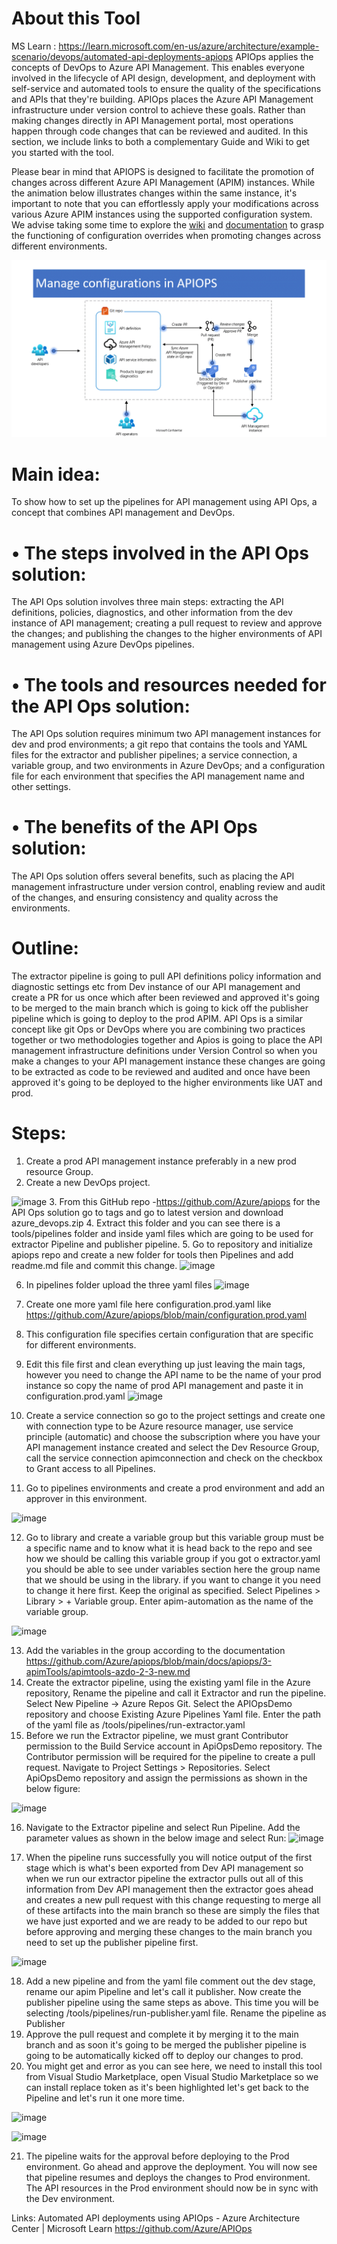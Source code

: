
#  About this Tool
MS Learn : https://learn.microsoft.com/en-us/azure/architecture/example-scenario/devops/automated-api-deployments-apiops
APIOps applies the concepts of DevOps to Azure API Management. This enables everyone involved in the lifecycle of API design, development, and deployment with self-service and automated tools to ensure the quality of the specifications and APIs that they're building. APIOps places the Azure API Management infrastructure under version control to achieve these goals. Rather than making changes directly in API Management portal, most operations happen through code changes that can be reviewed and audited. In this section, we include links to both a complementary Guide and Wiki to get you started with the tool.

Please bear in mind that APIOPS is designed to facilitate the promotion of changes across different Azure API Management (APIM) instances. While the animation below illustrates changes within the same instance, it's important to note that you can effortlessly apply your modifications across various Azure APIM instances using the supported configuration system. We advise taking some time to explore the [wiki](https://github.com/Azure/apiops/wiki/Configuration) and [documentation](https://azure.github.io/apiops/apiops/5-publishApimArtifacts/apiops-azdo-4-1-pipeline.html) to grasp the functioning of configuration overrides when promoting changes across different environments.

![](assets/gifs/ApiOps.gif)

# Main idea:
To show how to set up the pipelines for API management using API Ops, a concept that combines API management and DevOps.
# •	The steps involved in the API Ops solution: 
The API Ops solution involves three main steps: extracting the API definitions, policies, diagnostics, and other information from the dev instance of API management; creating a pull request to review and approve the changes; and publishing the changes to the higher environments of API management using Azure DevOps pipelines.
# •	The tools and resources needed for the API Ops solution: 
The API Ops solution requires minimum two API management instances for dev and prod environments; a git repo that contains the tools and YAML files for the extractor and publisher pipelines; a service connection, a variable group, and two environments in Azure DevOps; and a configuration file for each environment that specifies the API management name and other settings.
# •	The benefits of the API Ops solution: 
The API Ops solution offers several benefits, such as placing the API management infrastructure under version control, enabling review and audit of the changes, and ensuring consistency and quality across the environments.

# Outline:
The extractor pipeline is going to pull API definitions policy information and diagnostic settings etc from Dev instance of our API management and create a PR for us once which after been reviewed and approved it's going to be merged to the main branch which is going to kick off the publisher pipeline which is going to deploy to the prod APIM.
API Ops is a similar concept like git Ops or DevOps where you are combining two practices together or two methodologies together and Apios is going to place the API management infrastructure definitions under Version Control so when you make a changes to your API management instance these changes are going to be extracted as code to be reviewed and audited and once have been approved it's going to be deployed to the higher environments like UAT and prod.

# Steps:
1.	Create a prod API management instance preferably in a new prod resource Group.
2.	Create a new DevOps project.

![image](https://github.com/damayantiazure/apiops-devops/assets/92169356/0d00fdf3-bbf7-4fbc-906d-0e057a763d49)
3.	From this GitHub repo -https://github.com/Azure/apiops for the API Ops solution 
go to tags and go to latest version and download azure_devops.zip
4.	Extract this folder and you can see there is a tools/pipelines folder and inside yaml files which are going to be used for extractor Pipeline and publisher pipeline.
5.	Go to repository and initialize apiops repo and create a new folder for tools then Pipelines and add readme.md file and commit this change.
![image](https://github.com/damayantiazure/apiops-devops/assets/92169356/ad25d6bd-b06b-4c3f-87b6-e76e1d910ef6)

6.	In pipelines folder upload the three yaml files
![image](https://github.com/damayantiazure/apiops-devops/assets/92169356/25cacb2f-5480-4881-a289-a7960c557b77)

7.	Create one more yaml file here configuration.prod.yaml like https://github.com/Azure/apiops/blob/main/configuration.prod.yaml
8.	This configuration file specifies certain configuration that are specific for different environments.
9.	Edit this file first and clean everything up just leaving the main tags, however you need to change the API name to be the name of your prod instance so copy the name of prod API management and paste it in configuration.prod.yaml 
![image](https://github.com/damayantiazure/apiops-devops/assets/92169356/6ec4abae-cf78-46db-92be-d952543e11f6)

10.	Create a service connection so go to the project settings and create one with connection type to be Azure resource manager, use service principle (automatic) and choose the subscription where you have your API management instance created and select the Dev Resource Group, call the service connection apimconnection and check on the checkbox to Grant access to all Pipelines.
11.	Go to pipelines environments and create a prod environment and add an approver in this environment.

![image](https://github.com/damayantiazure/apiops-devops/assets/92169356/3fbc0e9d-31e7-408e-9d60-6daac92415d1)

12.	Go to library and create a variable group but this variable group must be a specific name and to know what it is head back to the repo and see how we should be calling this variable group if you got o extractor.yaml you should be able to see under variables section here the group name that we should be using in the library. if you want to change it you need to change it here first. Keep the original as specified.
Select Pipelines > Library > + Variable group. Enter apim-automation as the name of the variable group.

![image](https://github.com/damayantiazure/apiops-devops/assets/92169356/998386f0-2736-478b-8cb6-0eda69b0d839)

13.	Add the variables in the group according to the documentation https://github.com/Azure/apiops/blob/main/docs/apiops/3-apimTools/apimtools-azdo-2-3-new.md
14.	Create the extractor pipeline, using the existing yaml file in the Azure repository, Rename the pipeline and call it Extractor and run the pipeline.
Select New Pipeline -> Azure Repos Git.
Select the APIOpsDemo repository and choose Existing Azure Pipelines Yaml file. Enter the path of the yaml file as /tools/pipelines/run-extractor.yaml
15.	Before we run the Extractor pipeline, we must grant Contributor permission to the Build Service account in ApiOpsDemo repository. The Contributor permission will be required for the pipeline to create a pull request. Navigate to Project Settings > Repositories. Select ApiOpsDemo repository and assign the permissions as shown in the below figure:

![image](https://github.com/damayantiazure/apiops-devops/assets/92169356/ab71bbad-f14d-476a-bc93-a1a6b0032424)

16.	Navigate to the Extractor pipeline and select Run Pipeline. Add the parameter values as shown in the below image and select Run:
![image](https://github.com/damayantiazure/apiops-devops/assets/92169356/69b0479c-6ee2-4830-8e98-96daf2082fcd)

17.	When the pipeline runs successfully you will notice output of the first stage which is what's been exported from Dev API management so when we run our extractor pipeline the extractor pulls out all of this information from Dev API management then the extractor goes ahead and creates a new pull request with this change requesting to merge all of these artifacts into the main branch so these are simply the files that we have just exported and we are ready to be added to our repo but before approving and merging these changes to the main branch you need to set up the publisher pipeline first.

![image](https://github.com/damayantiazure/apiops-devops/assets/92169356/64799c06-da16-43d4-a0ad-15d170cedd68)

18.	Add a new pipeline and from the yaml file comment out the dev stage, rename our apim Pipeline and let's call it publisher.
Now create the publisher pipeline using the same steps as above. This time you will be selecting /tools/pipelines/run-publisher.yaml file. Rename the pipeline as Publisher
19.	Approve the pull request and complete it by merging it to the main branch and as soon it's going to be merged the publisher pipeline is going to be automatically kicked off to deploy our changes to prod.
20.	You might get and error as you can see here, we need to install this tool from Visual Studio Marketplace, open Visual Studio Marketplace so we can install replace token as it's been highlighted let's get back to the Pipeline and let's run it one more time.

![image](https://github.com/damayantiazure/apiops-devops/assets/92169356/843cbd41-29ea-4fff-8a98-ce6255a4bb5b)

![image](https://github.com/damayantiazure/apiops-devops/assets/92169356/4370cf4b-49ae-418b-8f5b-d2f49e82b979)

21.	The pipeline waits for the approval before deploying to the Prod environment. Go ahead and approve the deployment. You will now see that pipeline resumes and deploys the changes to Prod environment. The API resources in the Prod environment should now be in sync with the Dev environment.

Links:
Automated API deployments using APIOps - Azure Architecture Center | Microsoft Learn
https://github.com/Azure/APIOps





